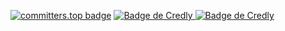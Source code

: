 
<!--- 
Julianidiego/Julianidiego is a ✨ special ✨ repository because its `README.md` (this file) appears on your GitHub profile.
You can click the Preview link to take a look at your changes.
--->
[![committers.top badge](https://user-badge.committers.top/argentina/Julianidiego.svg)](https://user-badge.committers.top/argentina/Julianidiego)
<a href="https://www.credly.com/badges/b3e3d80a-7495-4b72-b03b-fc2bda200b07/public_url">
![Badge de Credly](https://api.credly.com/v1/badges/b3e3d80a-7495-4b72-b03b-fc2bda200b07/image)
  ![Badge de Credly](https://api.credly.com/v1/badges/b3e3d80a-7495-4b72-b03b-fc2bda200b07/image)
</a>

